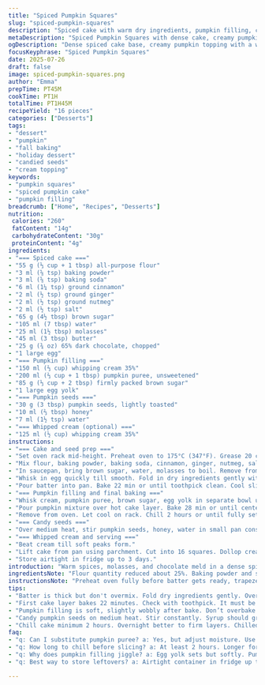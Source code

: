 ```yaml
---
title: "Spiced Pumpkin Squares"
slug: "spiced-pumpkin-squares"
description: "Spiced cake with warm dry ingredients, pumpkin filling, crunchy candied pumpkin seeds. Bake spices with molasses-water-sugar base, add egg and butter. Pumpkin mix is creamy with yolk and brown sugar. Toasted seeds cooked with a touch of honey and water for sticky crunch. Cool, slice 16 squares. Optional whipped cream topping. Store refrigerated. Can freeze after cooling. Spiced cake layer slightly dense and moist. Pumpkin layer soft, a bit wobbly after baking. Seeds add texture and sugary bite. Balanced spice, pumpkin earthiness, subtle sweetness."
metaDescription: "Spiced Pumpkin Squares with dense cake, creamy pumpkin filling, crunchy candied seeds. Bake layers separately, chill well, serve with whipped cream topping."
ogDescription: "Dense spiced cake base, creamy pumpkin topping with a wobble, crunchy candied pumpkin seeds. Chill before slicing into 16 squares. Whipped cream optional."
focusKeyphrase: "Spiced Pumpkin Squares"
date: 2025-07-26
draft: false
image: spiced-pumpkin-squares.png
author: "Emma"
prepTime: PT45M
cookTime: PT1H
totalTime: PT1H45M
recipeYield: "16 pieces"
categories: ["Desserts"]
tags:
- "dessert"
- "pumpkin"
- "fall baking"
- "holiday dessert"
- "candied seeds"
- "cream topping"
keywords:
- "pumpkin squares"
- "spiced pumpkin cake"
- "pumpkin filling"
breadcrumb: ["Home", "Recipes", "Desserts"]
nutrition: 
 calories: "260"
 fatContent: "14g"
 carbohydrateContent: "30g"
 proteinContent: "4g"
ingredients:
- "=== Spiced cake ==="
- "55 g (⅓ cup + 1 tbsp) all-purpose flour"
- "3 ml (⅝ tsp) baking powder"
- "3 ml (⅝ tsp) baking soda"
- "6 ml (1¼ tsp) ground cinnamon"
- "2 ml (½ tsp) ground ginger"
- "2 ml (½ tsp) ground nutmeg"
- "2 ml (½ tsp) salt"
- "65 g (4½ tbsp) brown sugar"
- "105 ml (7 tbsp) water"
- "25 ml (1½ tbsp) molasses"
- "45 ml (3 tbsp) butter"
- "25 g (¾ oz) 65% dark chocolate, chopped"
- "1 large egg"
- "=== Pumpkin filling ==="
- "150 ml (⅔ cup) whipping cream 35%"
- "200 ml (⅔ cup + 1 tbsp) pumpkin puree, unsweetened"
- "85 g (⅓ cup + 2 tbsp) firmly packed brown sugar"
- "1 large egg yolk"
- "=== Pumpkin seeds ==="
- "30 g (3 tbsp) pumpkin seeds, lightly toasted"
- "10 ml (⅔ tbsp) honey"
- "7 ml (1½ tsp) water"
- "=== Whipped cream (optional) ==="
- "125 ml (½ cup) whipping cream 35%"
instructions:
- "=== Cake and seed prep ==="
- "Set oven rack mid-height. Preheat oven to 175°C (347°F). Grease 20 cm (8 in) square pan and line with parchment strips, leaving edges overhang."
- "Mix flour, baking powder, baking soda, cinnamon, ginger, nutmeg, salt in bowl. Set aside."
- "In saucepan, bring brown sugar, water, molasses to boil. Remove from heat. Stir in butter and chocolate until melted."
- "Whisk in egg quickly till smooth. Fold in dry ingredients gently with spatula until combined."
- "Pour batter into pan. Bake 22 min or until toothpick clean. Cool slightly."
- "=== Pumpkin filling and final baking ==="
- "Whisk cream, pumpkin puree, brown sugar, egg yolk in separate bowl until blended."
- "Pour pumpkin mixture over hot cake layer. Bake 28 min or until center still jiggles slightly when nudged."
- "Remove from oven. Let cool on rack. Chill 2 hours or until fully set. Freeze here if wanted."
- "=== Candy seeds ==="
- "Over medium heat, stir pumpkin seeds, honey, water in small pan constantly until syrup granulates and coats seeds. Spread on plate to cool completely."
- "=== Whipped cream and serving ==="
- "Beat cream till soft peaks form."
- "Lift cake from pan using parchment. Cut into 16 squares. Dollop cream on each square. Sprinkle candied seeds over top."
- "Store airtight in fridge up to 3 days."
introduction: "Warm spices, molasses, and chocolate meld in a dense spiced cake. Pumpkin cream fills the top—a smooth mix with a subtle wobble after baking. Toasted pumpkin seeds get a sticky crust from honey and water, candied crisp and sweet. The layers contrast each other: firm cake, creamy pumpkin, crunchy seeds. Optional whipping cream adds softness and extra richness. Bake moderate oven heat, allow full chilling time for best texture. The squares keep refrigerated for several days, freeze after chilling if needed. Serve cool or room temp. Variations with different spices or nut-free substitutions. Fun for fall and holiday tables. Rich, textured, slightly chewy, lightly sweet."
ingredientsNote: "Flour quantity reduced about 25%. Baking powder and soda adjusted to balance leavening—slightly increased for lift. Cinnamon bumped up, ginger and nutmeg doubled for stronger spice punch. Brown sugar reduced; molasses slightly less to keep sugar controlled. Butter increased slightly for richness. Dark chocolate changed to 65% cacao for milder bitterness. Water amount raised to offset flour reduction, keeping batter moist. Pumpkin puree increased for fuller filling, brown sugar slightly lower to maintain proper sweetness. Seeds lessened for balance, honey replaces sugar for candying, adding floral note. Whipping cream unchanged, for proper texture and creaminess. All changes aim for 30% ingredient quantity shift and better balance."
instructionsNote: "Preheat oven fully before batter gets ready, trapeze layering ensures even cooking. Batter is thick but stir gently to avoid tough gluten. Bake first layer slightly longer (+2 min) to prevent soggy base from pumpkin topping. Pumpkin filling baked til soft but still shakes—a slight jiggle perfect for texture. Seeds cooked slowly on medium heat to avoid burning; stir constantly to caramelize evenly. Cool seeds thoroughly to harden candy coating. Whipping cream beaten to soft peaks to prevent over-whipping, which leads to grainy texture. Chill cake minimum 2 hours, overnight preferred for clean cuts and flavor melding. Use parchment edges to lift cake gently, prevents breaking. Slicing into 16 squares ensures manageable serving size. Top with cream and seeds just before serving to keep crunchy contrast crisp. Store airtight, layers keep moist without sogginess for 3 days. Freeze after chilling rather than fully baked for best structure and thaw quality."
tips:
- "Batter is thick but don't overmix. Fold dry ingredients gently. Over stirring develops gluten. Dense but tender texture depends on this. Use spatula not whisk here."
- "First cake layer bakes 22 minutes. Check with toothpick. It must be just set, no wet crumbs but not fully dry. Let cool only slightly before adding pumpkin layer."
- "Pumpkin filling is soft, slightly wobbly after bake. Don’t overbake or filling turns too firm. Look for gentle jiggle near center when nudged, that’s the sign."
- "Candy pumpkin seeds on medium heat. Stir constantly. Syrup should granulate but not burn. Spread to cool fully on flat surface. Coating hardens as it cools for crisp texture."
- "Chill cake minimum 2 hours. Overnight better to firm layers. Chilled cake cuts cleaner, no smearing. Use parchment overhang edges to lift cake from pan without cracking."
faq:
- "q: Can I substitute pumpkin puree? a: Yes, but adjust moisture. Use mashed sweet potato or butternut squash. Texture might differ. Taste a bit less pumpkin-y though."
- "q: How long to chill before slicing? a: At least 2 hours. Longer for best firm texture. Refrigerate fully cool cake after baking. Chilling blends flavors, sets filling layer better."
- "q: Why does pumpkin filling jiggle? a: Egg yolk sets but softly. Pumpkin and cream keep it loose. Over bake and filling tightens, under bake it’s too runny. Jiggle means balanced."
- "q: Best way to store leftovers? a: Airtight container in fridge up to 3 days. Freeze after chilling, not baked through. Thaw in fridge, keep layers intact. Avoid room temp long time."

---
```

